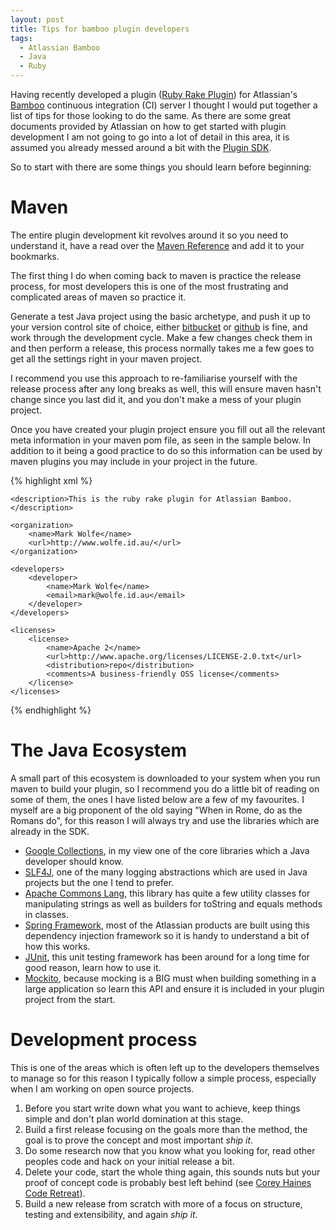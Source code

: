 ```yaml
---
layout: post
title: Tips for bamboo plugin developers
tags: 
  - Atlassian Bamboo
  - Java
  - Ruby
---
```


Having recently developed a plugin ([Ruby Rake Plugin](https://plugins.atlassian.com/plugin/details/770964)) for Atlassian's [Bamboo](http://www.atlassian.com/software/bamboo/overview) continuous integration (CI) server I thought I would put together a list of tips for those looking to do the same. As there are some great documents provided by Atlassian on how to get started with plugin development I am not going to go into a lot of detail in this area, it is assumed you already messed around a bit with the [Plugin SDK](https://developer.atlassian.com/display/DOCS/Developer+Quick+Start).


So to start with there are some things you should learn before beginning:

# Maven

The entire plugin development kit revolves around it so you need to understand it, have a read over the [Maven Reference](http://www.sonatype.com/books/mvnref-book/reference/) and add it to your bookmarks.

The first thing I do when coming back to maven is practice the release process, for most developers this is one of the most frustrating and complicated areas of maven so practice it. 

Generate a test Java project using the basic archetype, and push it up to your version control site of choice, either [bitbucket](http://bitbucket.org/) or [github](http://github.com) is fine, and work through the development cycle. Make a few changes check them in and then perform a release, this process normally takes me a few goes to get all the settings right in your maven project. 

I recommend you use this approach to re-familiarise yourself with the release process after any long breaks as well, this will ensure maven hasn't change since you last did it, and you don't make a mess of your plugin project.

Once you have created your plugin project ensure you fill out all the relevant meta information in your maven pom file, as seen in the sample below. In addition to it being a good practice to do so this information can be used by maven plugins you may include in your project in the future.

{% highlight xml %}

    <description>This is the ruby rake plugin for Atlassian Bamboo.</description>

    <organization>
        <name>Mark Wolfe</name>
        <url>http://www.wolfe.id.au/</url>
    </organization>

    <developers>
        <developer>
            <name>Mark Wolfe</name>
            <email>mark@wolfe.id.au</email>
        </developer>
    </developers>

    <licenses>
        <license>
            <name>Apache 2</name>
            <url>http://www.apache.org/licenses/LICENSE-2.0.txt</url>
            <distribution>repo</distribution>
            <comments>A business-friendly OSS license</comments>
        </license>
    </licenses>

{% endhighlight %}

# The Java Ecosystem

A small part of this ecosystem is downloaded to your system when you run maven to build your plugin, so I recommend you do a little bit of reading on some of them, the ones I have listed below are a few of my favourites. I myself are a big proponent of the old saying "When in Rome, do as the Romans do", for this reason I will always try and use the libraries which are already in the SDK.

* [Google Collections](http://code.google.com/p/guava-libraries/), in my view one of the core libraries which a Java developer should know.
* [SLF4J](http://www.slf4j.org/), one of the many logging abstractions which are used in Java projects but the one I tend to prefer.
* [Apache Commons Lang](http://commons.apache.org/lang/), this library has quite a few utility classes for manipulating strings as well as builders for toString and equals methods in classes.
* [Spring Framework](http://www.springframework.org), most of the Atlassian products are built using this dependency injection framework so it is handy to understand a bit of how this works.
* [JUnit](http://junit.org), this unit testing framework has been around for a long time for good reason, learn how to use it.
* [Mockito](http://code.google.com/p/mockito/), because mocking is a BIG must when building something in a large application so learn this API and ensure it is included in your plugin project from the start.

# Development process

This is one of the areas which is often left up to the developers themselves to manage so for this reason I typically follow a simple process, especially when I am working on open source projects.

1. Before you start write down what you want to achieve, keep things simple and don't plan world domination at this stage.
2. Build a first release focusing on the goals more than the method, the goal is to prove the concept and most important *ship it*.
3. Do some research now that you know what you looking for, read other peoples code and hack on your initial release a bit.
4. Delete your code, start the whole thing again, this sounds nuts but your proof of concept code is probably best left behind (see [Corey Haines Code Retreat](http://coderetreat.com/)).
5. Build a new release from scratch with more of a focus on structure, testing and extensibility, and again *ship it*.


